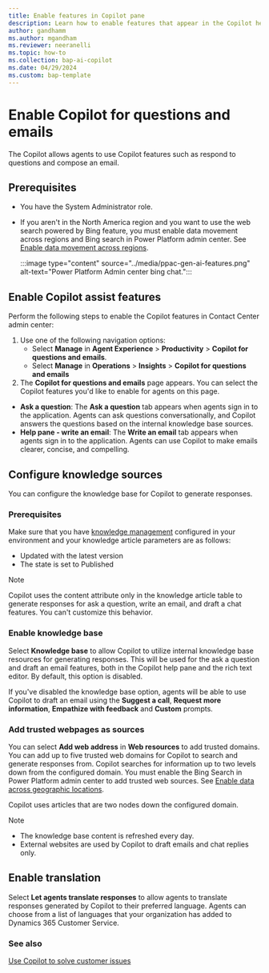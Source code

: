 ```yaml
---
title: Enable features in Copilot pane
description: Learn how to enable features that appear in the Copilot help pane to increase agent productivity.
author: gandhamm
ms.author: mgandham
ms.reviewer: neeranelli
ms.topic: how-to 
ms.collection: bap-ai-copilot
ms.date: 04/29/2024
ms.custom: bap-template 
---
```


# Enable Copilot for questions and emails

The Copilot allows agents to use Copilot features such as respond to questions and compose an email.

## Prerequisites

- You have the System Administrator role.
- If you aren't in the North America region and you want to use the web search powered by Bing feature, you must enable data movement across regions and Bing search in Power Platform admin center. See [Enable data movement across regions](/power-platform/admin/geographical-availability-copilot).

   :::image type="content" source="../media/ppac-gen-ai-features.png" alt-text="Power Platform Admin center bing chat.":::

## Enable Copilot assist features

Perform the following steps to enable the Copilot features in Contact Center admin center:
1. Use one of the following navigation options:
      - Select **Manage** in **Agent Experience** > **Productivity** > **Copilot for questions and emails**.
      - Select **Manage** in **Operations** > **Insights** > **Copilot for questions and emails**
1. The **Copilot for questions and emails** page appears. You can select the Copilot features you'd like to enable for agents on this page.
  - **Ask a question**: The **Ask a question** tab appears when agents sign in to the application. Agents can ask questions conversationally, and Copilot answers the questions based on the internal knowledge base sources.
  - **Help pane - write an email**: The **Write an email** tab appears when agents sign in to the application. Agents can use Copilot to make emails clearer, concise, and compelling. 
## Configure knowledge sources

You can configure the knowledge base for Copilot to generate responses.

### Prerequisites

Make sure that you have [knowledge management](set-up-knowledge-management-embedded-knowledge-search.md#setup-overview) configured in your environment and your knowledge article parameters are as follows:
   - Updated with the latest version
   - The state is set to Published

> [!NOTE]
 > Copilot uses the content attribute only in the knowledge article table to generate responses for ask a question, write an email, and draft a chat features. You can't customize this behavior.

### Enable knowledge base

Select **Knowledge base** to allow Copilot to utilize internal knowledge base resources for generating responses. This will be used for the ask a question and draft an email features, both in the Copilot help pane and the rich text editor. By default, this option is disabled.

If you've disabled the knowledge base option, agents will be able to use Copilot to draft an email using the **Suggest a call**, **Request more information**, **Empathize with feedback** and **Custom** prompts.

### Add trusted webpages as sources

You can select **Add web address** in **Web resources** to add trusted domains. You can add up to five trusted web domains for Copilot to search and generate responses from. Copilot searches for information up to two levels down from the configured domain. You must enable the Bing Search in Power Platform admin center to add trusted web sources. See [Enable data across geographic locations](/microsoft-copilot-studio/manage-data-movement-outside-us#enable-data-across-geographic-locations).

Copilot uses articles that are two nodes down the configured domain.

> [!NOTE]
> - The knowledge base content is refreshed every day.
> - External websites are used by Copilot to draft emails and chat replies only.

## Enable translation

Select **Let agents translate responses** to allow agents to translate responses generated by Copilot to their preferred language. Agents can choose from a list of languages that your organization has added to Dynamics 365 Customer Service.


### See also

[Use Copilot to solve customer issues](../use/use-copilot-features.md)
